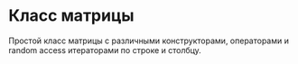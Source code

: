 # Класс матрицы
Простой класс матрицы с различными конструкторами, операторами и random access итераторами по
строке и столбцу.
